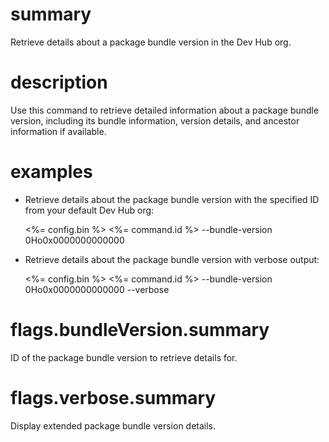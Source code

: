 # summary

Retrieve details about a package bundle version in the Dev Hub org.

# description

Use this command to retrieve detailed information about a package bundle version, including its bundle information, version details, and ancestor information if available.

# examples

- Retrieve details about the package bundle version with the specified ID from your default Dev Hub org:

  <%= config.bin %> <%= command.id %> --bundle-version 0Ho0x0000000000000

- Retrieve details about the package bundle version with verbose output:

  <%= config.bin %> <%= command.id %> --bundle-version 0Ho0x0000000000000 --verbose

# flags.bundleVersion.summary

ID of the package bundle version to retrieve details for.

# flags.verbose.summary

Display extended package bundle version details.
